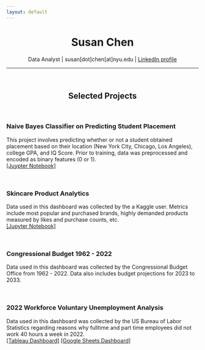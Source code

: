```yaml
---
layout: default
---
```

<h1 align="center">
  Susan Chen
</h1>

<p align="center">
  Data Analyst | susan[dot]chen[at]nyu.edu | <a href="https://www.linkedin.com/in/susan-chen-12787517a/">LinkedIn profile</a>
</p>

* * *
<br>

<h2 align="center">
  Selected Projects
</h2>

<br>

### Naive Bayes Classifier on Predicting Student Placement 
This project involves predicting whether or not a student obtained placement based on their location (New York City, Chicago, Los Angeles), college GPA, and IQ Score. Prior to training, data was preprocessed and encoded as binary features (0 or 1).
<br>[[Juypter Notebook]](https://www.kaggle.com/code/sc6354/naive-bayes-classifier-from-stratch)

<br>

### Skincare Product Analytics 
Data used in this dashboard was collected by the a Kaggle user. Metrics include most popular and purchased brands, highly demanded products measured by likes and purchase counts, etc.
<br>[[Jupyter Notebook]](https://github.com/sc6354/Kaggle_2022_survery_competition/blob/585230c256a9e330bf8680826826f463813f6716/2022-s-christmas-guide-to-skincare-gifting.ipynb)

<br>

### Congressional Budget 1962 - 2022
Data used in this dashboard was collected by the Congressional Budget Office from 1962 - 2022. Data also includes budget projections for 2023 to 2033.

<br>

### 2022 Workforce Voluntary Unemployment Analysis
Data used in this dashboard was collected by the US Bureau of Labor Statistics regarding reasons why fulltime and part time employees did not work 40 hours a week in 2022.
<br>[[Tableau Dashboard]](https://public.tableau.com/app/profile/susan.chen6354/viz/2022WorkforceReasonsfornotWorking40hours/Dashboard?publish=yes) [[Google Sheets Dashboard]](https://docs.google.com/spreadsheets/d/1Q0VOlcJeP0osri2jKMary6I_oG76Spx1WxZZ0_Ewb3o/edit#gid=0)


<br><br>


